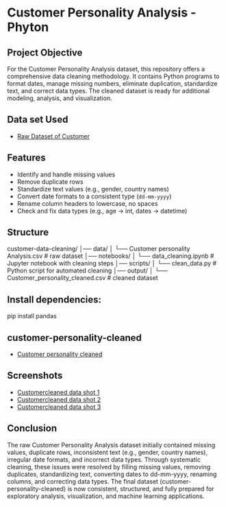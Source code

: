 # Customer Personality Analysis - Phyton 
## Project Objective
For the Customer Personality Analysis dataset, this repository offers a comprehensive data cleaning methodology.  It contains Python programs to format dates, manage missing numbers, eliminate duplication, standardize text, and correct data types.  The cleaned dataset is ready for additional modeling, analysis, and visualization.
## Data set Used
- <a href="https://github.com/nimmagantiharini/Customer-Data-Cleaning-Phyton-/blob/main/Customer%20personality%20Analysis1.csv"> Raw Dataset of Customer</a>
## Features
- Identify and handle missing values
- Remove duplicate rows
- Standardize text values (e.g., gender, country names)
- Convert date formats to a consistent type (`dd-mm-yyyy`)
- Rename column headers to lowercase, no spaces
- Check and fix data types (e.g., age → int, dates → datetime)
## Structure
customer-data-cleaning/
│── data/
│ └── Customer personality Analysis.csv # raw dataset
│── notebooks/
│ └── data_cleaning.ipynb # Jupyter notebook with cleaning steps
│── scripts/
│ └── clean_data.py # Python script for automated cleaning
│── output/
│ └── Customer_personality_cleaned.csv # cleaned dataset

## Install dependencies:
pip install pandas

## customer-personality-cleaned
- <a href="http://localhost:8888/notebooks/Favorites%2Fharini%2Fcustomers%20data.ipynb"> Customer personality cleaned</a>
## Screenshots
- <a href="https://github.com/nimmagantiharini/Customer-Data-Cleaning-Phyton-/blob/main/shot%201.png"> Customercleaned data shot 1</a>
- <a href="https://github.com/nimmagantiharini/Customer-Data-Cleaning-Phyton-/blob/main/shot%202.png"> Customercleaned data shot 2</a>
- <a href="https://github.com/nimmagantiharini/Customer-Data-Cleaning-Phyton-/blob/main/shot%203.png"> Customercleaned data shot 3</a>
## Conclusion
The raw Customer Personality Analysis dataset initially contained missing values, duplicate rows, inconsistent text (e.g., gender, country names), irregular date formats, and incorrect data types. Through systematic cleaning, these issues were resolved by filling missing values, removing duplicates, standardizing text, converting dates to dd-mm-yyyy, renaming columns, and correcting data types. The final dataset (customer-personality-cleaned) is now consistent, structured, and fully prepared for exploratory analysis, visualization, and machine learning applications.
